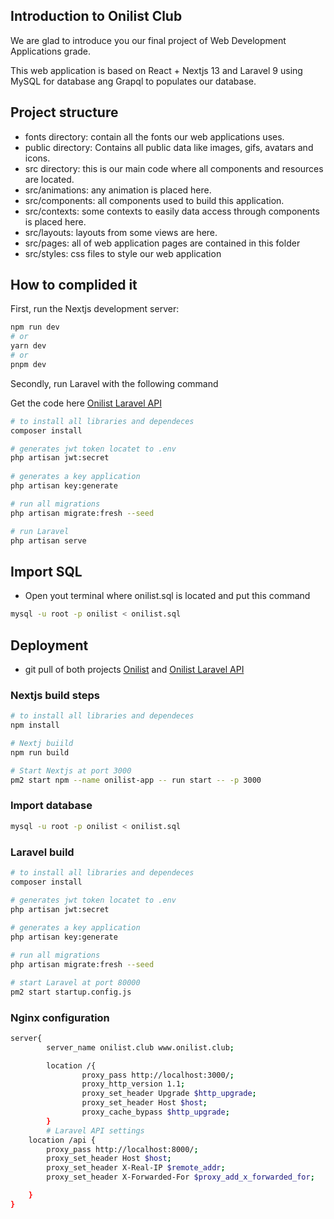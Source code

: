 ## Introduction to Onilist Club

We are glad to introduce you our final project of Web Development Applications grade.

This web application is based on React + Nextjs 13 and Laravel 9 using MySQL for database ang Grapql to populates our database.

## Project structure

- fonts directory: contain all the fonts our web applications uses.
- public directory: Contains all public data like images, gifs, avatars and icons.
- src directory: this is our main code where all components and resources are located.
- src/animations: any animation is placed here.
- src/components: all components used to build this application.
- src/contexts: some contexts to easily data access through components is placed here.
- src/layouts: layouts from some views are here.
- src/pages: all of web application pages are contained in this folder
- src/styles: css files to style our web application

## How to complided it

First, run the Nextjs development server:

```bash
npm run dev
# or
yarn dev
# or
pnpm dev
```
Secondly, run Laravel with the following command

Get the code here [Onilist Laravel API](https://github.com/RaulMOAB/OniList-Laravel-API)

```bash
# to install all libraries and dependeces
composer install

# generates jwt token locatet to .env
php artisan jwt:secret
 
# generates a key application 
php artisan key:generate

# run all migrations
php artisan migrate:fresh --seed

# run Laravel
php artisan serve
```
## Import SQL

- Open yout terminal where onilist.sql is located and put this command

```bash
mysql -u root -p onilist < onilist.sql
```
## Deployment

- git pull of both projects [Onilist](https://github.com/RaulMOAB/OniList) and [Onilist Laravel API](https://github.com/RaulMOAB/OniList-Laravel-API)

### Nextjs build steps
```bash
# to install all libraries and dependeces
npm install

# Nextj buiild
npm run build

# Start Nextjs at port 3000
pm2 start npm --name onilist-app -- run start -- -p 3000 
```

### Import database
```bash
mysql -u root -p onilist < onilist.sql
```

### Laravel build
```bash
# to install all libraries and dependeces
composer install

# generates jwt token locatet to .env
php artisan jwt:secret
 
# generates a key application 
php artisan key:generate

# run all migrations
php artisan migrate:fresh --seed

# start Laravel at port 80000
pm2 start startup.config.js
```

### Nginx configuration

```bash
server{
        server_name onilist.club www.onilist.club;

        location /{
                proxy_pass http://localhost:3000/;
                proxy_http_version 1.1;
                proxy_set_header Upgrade $http_upgrade;
                proxy_set_header Host $host;
                proxy_cache_bypass $http_upgrade;
        }
        # Laravel API settings
    location /api {
        proxy_pass http://localhost:8000/;
        proxy_set_header Host $host;
        proxy_set_header X-Real-IP $remote_addr;
        proxy_set_header X-Forwarded-For $proxy_add_x_forwarded_for;

    }
}
```



